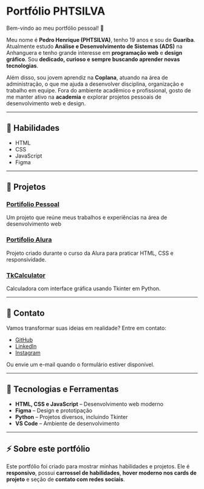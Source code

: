 # Portfólio PHTSILVA

Bem-vindo ao meu portfólio pessoal! 👋  

Meu nome é **Pedro Henrique (PHTSILVA)**, tenho 19 anos e sou de **Guariba**. Atualmente estudo **Análise e Desenvolvimento de Sistemas (ADS)** na Anhanguera e tenho grande interesse em **programação web** e **design gráfico**. Sou **dedicado, curioso e sempre buscando aprender novas tecnologias**.  

Além disso, sou jovem aprendiz na **Coplana**, atuando na área de administração, o que me ajuda a desenvolver disciplina, organização e trabalho em equipe. Fora do ambiente acadêmico e profissional, gosto de me manter ativo na **academia** e explorar projetos pessoais de desenvolvimento web e design.  

---

## 🔹 Habilidades

- HTML  
- CSS  
- JavaScript  
- Figma  

---

## 🔹 Projetos

### [Portifolio Pessoal](https://github.com/Phtsilva/PyCalculator)  
Um projeto que reúne meus trabalhos e experiências na área de desenvolvimento web

### [Portifolio Alura](https://github.com/Phtsilva/portifolio-alura)  
Projeto criado durante o curso da Alura para praticar HTML, CSS e responsividade.

### [TkCalculator](https://github.com/Phtsilva/tkcalculator)  
Calculadora com interface gráfica usando Tkinter em Python.

---

## 🔹 Contato

Vamos transformar suas ideias em realidade? Entre em contato:

- [GitHub](https://github.com/Phtsilva)  
- [LinkedIn](https://www.linkedin.com/in/phtsilva0)  
- [Instagram](https://www.instagram.com/pedrohtdss)  

Ou envie um e-mail quando o formulário estiver disponível.

---

## 🔹 Tecnologias e Ferramentas

- **HTML, CSS e JavaScript** – Desenvolvimento web moderno  
- **Figma** – Design e prototipação  
- **Python** – Projetos diversos, incluindo Tkinter  
- **VS Code** – Ambiente de desenvolvimento  

---

## ⚡ Sobre este portfólio

Este portfólio foi criado para mostrar minhas habilidades e projetos. Ele é **responsivo**, possui **carrossel de habilidades**, **hover moderno nos cards de projeto** e seção de **contato com redes sociais**.

